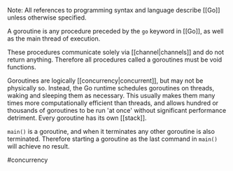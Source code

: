 Note: All references to programming syntax and language describe [[Go]] unless otherwise specified.

A goroutine is any procedure preceded by the `go` keyword in [[Go]], as well as the main thread of execution. 

These procedures communicate solely via [[channel|channels]] and do not return anything. Therefore all procedures called a goroutines must be void functions.

Goroutines are logically [[concurrency|concurrent]], but may not be physically so. Instead, the Go runtime schedules goroutines on threads, waking and sleeping them as necessary. This usually makes them many times more computationally efficient than threads, and allows hundred or thousands of goroutines to be run 'at once' without significant performance detriment. 
Every goroutine has its own [[stack]]. 

`main()` is a goroutine, and when it terminates any other goroutine is also terminated. Therefore starting a goroutine as the last command in `main()` will achieve no result. 

#concurrency